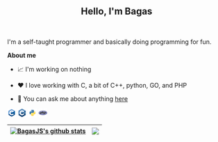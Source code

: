 <h2 align="center">Hello, I'm Bagas</h2>

<br />

I'm  a self-taught programmer and basically doing programming for fun.
<br />

**About me**

- 📈 I'm working on nothing

- ❤️ I love working with C, a bit of C++, python, GO, and PHP

- 💬 You can ask me about anything [here](https://github.com/bagasjs/bagasjs)

<code><img height="20" alt="c" src="https://raw.githubusercontent.com/github/explore/80688e429a7d4ef2fca1e82350fe8e3517d3494d/topics/c/c.png"></code>
<code><img height="20" alt="cpp" src="https://raw.githubusercontent.com/github/explore/80688e429a7d4ef2fca1e82350fe8e3517d3494d/topics/cpp/cpp.png"></code>
<code><img height="20" alt="python" src="https://raw.githubusercontent.com/github/explore/80688e429a7d4ef2fca1e82350fe8e3517d3494d/topics/python/python.png"></code>
<code><img height="20" alt="php" src="https://raw.githubusercontent.com/github/explore/5c058a388828bb5fde0bcafd4bc867b5bb3f26f3/topics/php/php.png"></code>


| <a href="https://github.com/bagasjs"><img align="center" src="https://github-readme-stats.vercel.app/api?username=bagasjs&show_icons=true&include_all_commits=true&theme=buefy&hide_border=true" alt="BagasJS's github stats" /></a> | <a href="https://github.com/bagasjs"><img align="center" src="https://github-readme-stats.vercel.app/api/top-langs/?username=bagasjs&layout=compact&theme=buefy&hide_border=true" /></a> |
| ------------- | ------------- |
